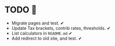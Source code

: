 # TODO 🚧

* Migrate pages and test. ✔
* Update Tax brackets, contrib rates, thresholds. ✔
* List calculators in `README.md` ✔
* Add redirect to old site, and test. ✔